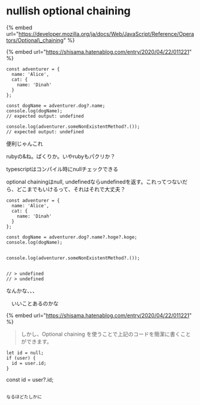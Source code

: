 # nullish optional chaining

{% embed url="https://developer.mozilla.org/ja/docs/Web/JavaScript/Reference/Operators/Optional\_chaining" %}

{% embed url="https://shisama.hatenablog.com/entry/2020/04/22/011221" %}

```text
const adventurer = {
  name: 'Alice',
  cat: {
    name: 'Dinah'
  }
};

const dogName = adventurer.dog?.name;
console.log(dogName);
// expected output: undefined

console.log(adventurer.someNonExistentMethod?.());
// expected output: undefined

```

便利じゃんこれ

rubyの&ね。ぱくりか。いやrubyもパクリか？

typescriptはコンパイル時にnullチェックできる

optional chainingはnull, undefinedならundefinedを返す。これってつないだら、どこまでもいけるって、それはそれで大丈夫？

```text
const adventurer = {
  name: 'Alice',
  cat: {
    name: 'Dinah'
  }
};

const dogName = adventurer.dog?.name?.hoge?.koge;
console.log(dogName);


console.log(adventurer.someNonExistentMethod?.());


// > undefined
// > undefined
```

なんかな、、、

　いいことあるのかな

{% embed url="https://shisama.hatenablog.com/entry/2020/04/22/011221" %}



> しかし、Optional chaining を使うことで上記のコードを簡潔に書くことができます。

```text
let id = null;
if (user) {
  id = user.id;
}
``````````````````````````
const id = user?.id;
```

なるほどたしかに

